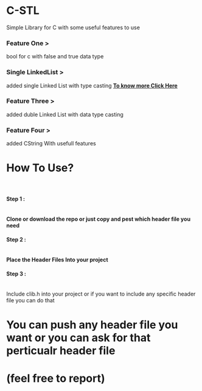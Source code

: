 # C-STL
Simple Library for C with some useful features to use

<h3>Feature One > </h3>bool for c with false and true data type
  
<h3>Single LinkedList > </h3>added <b1>single Linked List</b> with type casting <b><a href = "https://github.com/tutoraddicts/C-STL/blob/master/LINKEDLIST/Documentaion/Functions.md" >To know more Click Here</a></b>
  
<h3>Feature Three > </h3>added duble Linked List with data type casting

<h3>Feature Four > </h3>added CString With usefull features

<h1></b>How To Use?</b></h1><br>
    <h4>Step 1 :<h4><br> Clone or download the repo or just copy and pest which header file you need<br>
    <h4>Step 2 :<h4><br> Place the Header Files Into your project <br>
    <h4>Step 3 :</h4><br> Include clib.h into your project or if you want to include any specific header file you can do that <br>

<h1> You can push any header file you want or you can ask for that perticualr header file <h1>(feel free to report)



